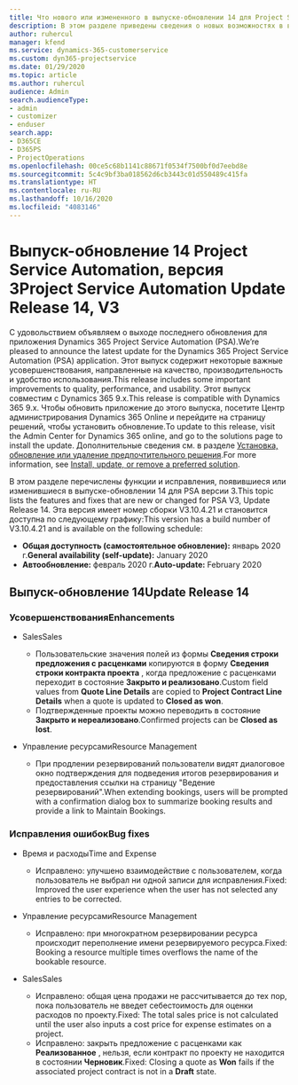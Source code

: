 ```yaml
---
title: Что нового или измененного в выпуске-обновлении 14 для Project Service Automation версии 3
description: В этом разделе приведены сведения о новых возможностях в выпуске-обновлении 14 для Project Service Automation версии 3.
author: ruhercul
manager: kfend
ms.service: dynamics-365-customerservice
ms.custom: dyn365-projectservice
ms.date: 01/29/2020
ms.topic: article
ms.author: ruhercul
audience: Admin
search.audienceType:
- admin
- customizer
- enduser
search.app:
- D365CE
- D365PS
- ProjectOperations
ms.openlocfilehash: 00ce5c68b1141c88671f0534f7500bf0d7eebd8e
ms.sourcegitcommit: 5c4c9bf3ba018562d6cb3443c01d550489c415fa
ms.translationtype: HT
ms.contentlocale: ru-RU
ms.lasthandoff: 10/16/2020
ms.locfileid: "4083146"
---
```

# <a name="project-service-automation-update-release-14-v3"></a><span data-ttu-id="704e3-103">Выпуск-обновление 14 Project Service Automation, версия 3</span><span class="sxs-lookup"><span data-stu-id="704e3-103">Project Service Automation Update Release 14, V3</span></span>
<span data-ttu-id="704e3-104">С удовольствием объявляем о выходе последнего обновления для приложения Dynamics 365 Project Service Automation (PSA).</span><span class="sxs-lookup"><span data-stu-id="704e3-104">We’re pleased to announce the latest update for the Dynamics 365 Project Service Automation (PSA) application.</span></span> <span data-ttu-id="704e3-105">Этот выпуск содержит некоторые важные усовершенствования, направленные на качество, производительность и удобство использования.</span><span class="sxs-lookup"><span data-stu-id="704e3-105">This release includes some important improvements to quality, performance, and usability.</span></span> <span data-ttu-id="704e3-106">Этот выпуск совместим с Dynamics 365 9.x.</span><span class="sxs-lookup"><span data-stu-id="704e3-106">This release is compatible with Dynamics 365 9.x.</span></span> <span data-ttu-id="704e3-107">Чтобы обновить приложение до этого выпуска, посетите Центр администрирования Dynamics 365 Online и перейдите на страницу решений, чтобы установить обновление.</span><span class="sxs-lookup"><span data-stu-id="704e3-107">To update to this release, visit the Admin Center for Dynamics 365 online, and go to the solutions page to install the update.</span></span> <span data-ttu-id="704e3-108">Дополнительные сведения см. в разделе [Установка, обновление или удаление предпочтительного решения](https://docs.microsoft.com/power-platform/admin/install-remove-preferred-solution).</span><span class="sxs-lookup"><span data-stu-id="704e3-108">For more information, see [Install, update, or remove a preferred solution](https://docs.microsoft.com/power-platform/admin/install-remove-preferred-solution).</span></span>

<span data-ttu-id="704e3-109">В этом разделе перечислены функции и исправления, появившиеся или изменившиеся в выпуске-обновлении 14 для PSA версии 3.</span><span class="sxs-lookup"><span data-stu-id="704e3-109">This topic lists the features and fixes that are new or changed for PSA V3, Update Release 14.</span></span> <span data-ttu-id="704e3-110">Эта версия имеет номер сборки V3.10.4.21 и становится доступна по следующему графику:</span><span class="sxs-lookup"><span data-stu-id="704e3-110">This version has a build number of V3.10.4.21 and is available on the following schedule:</span></span>

- <span data-ttu-id="704e3-111">**Общая доступность (самостоятельное обновление):** январь 2020 г.</span><span class="sxs-lookup"><span data-stu-id="704e3-111">**General availability (self-update):** January 2020</span></span>
- <span data-ttu-id="704e3-112">**Автообновление:** февраль 2020 г.</span><span class="sxs-lookup"><span data-stu-id="704e3-112">**Auto-update:** February 2020</span></span>

## <a name="update-release-14"></a><span data-ttu-id="704e3-113">Выпуск-обновление 14</span><span class="sxs-lookup"><span data-stu-id="704e3-113">Update Release 14</span></span>

### <a name="enhancements"></a><span data-ttu-id="704e3-114">Усовершенствования</span><span class="sxs-lookup"><span data-stu-id="704e3-114">Enhancements</span></span>

- <span data-ttu-id="704e3-115">Sales</span><span class="sxs-lookup"><span data-stu-id="704e3-115">Sales</span></span>

     - <span data-ttu-id="704e3-116">Пользовательские значения полей из формы **Сведения строки предложения с расценками** копируются в форму **Сведения строки контракта проекта** , когда предложение с расценками переходит в состояние **Закрыто и реализовано**.</span><span class="sxs-lookup"><span data-stu-id="704e3-116">Custom field values from **Quote Line Details** are copied to **Project Contract Line Details** when a quote is updated to **Closed as won**.</span></span>
     - <span data-ttu-id="704e3-117">Подтвержденные проекты можно переводить в состояние **Закрыто и нереализовано**.</span><span class="sxs-lookup"><span data-stu-id="704e3-117">Confirmed projects can be **Closed as lost**.</span></span>

- <span data-ttu-id="704e3-118">Управление ресурсами</span><span class="sxs-lookup"><span data-stu-id="704e3-118">Resource Management</span></span>

     - <span data-ttu-id="704e3-119">При продлении резервирований пользователи видят диалоговое окно подтверждения для подведения итогов резервирования и предоставления ссылки на страницу "Ведение резервирований".</span><span class="sxs-lookup"><span data-stu-id="704e3-119">When extending bookings, users will be prompted with a confirmation dialog box to summarize booking results and provide a link to Maintain Bookings.</span></span>


### <a name="bug-fixes"></a><span data-ttu-id="704e3-120">Исправления ошибок</span><span class="sxs-lookup"><span data-stu-id="704e3-120">Bug fixes</span></span>

- <span data-ttu-id="704e3-121">Время и расходы</span><span class="sxs-lookup"><span data-stu-id="704e3-121">Time and Expense</span></span>

     - <span data-ttu-id="704e3-122">Исправлено: улучшено взаимодействие с пользователем, когда пользователь не выбрал ни одной записи для исправления.</span><span class="sxs-lookup"><span data-stu-id="704e3-122">Fixed: Improved the user experience when the user has not selected any entries to be corrected.</span></span>

- <span data-ttu-id="704e3-123">Управление ресурсами</span><span class="sxs-lookup"><span data-stu-id="704e3-123">Resource Management</span></span>

     - <span data-ttu-id="704e3-124">Исправлено: при многократном резервировании ресурса происходит переполнение имени резервируемого ресурса.</span><span class="sxs-lookup"><span data-stu-id="704e3-124">Fixed: Booking a resource multiple times overflows the name of the bookable resource.</span></span>

- <span data-ttu-id="704e3-125">Sales</span><span class="sxs-lookup"><span data-stu-id="704e3-125">Sales</span></span>

     - <span data-ttu-id="704e3-126">Исправлено: общая цена продажи не рассчитывается до тех пор, пока пользователь не введет себестоимость для оценки расходов по проекту.</span><span class="sxs-lookup"><span data-stu-id="704e3-126">Fixed: The total sales price is not calculated until the user also inputs a cost price for expense estimates on a project.</span></span>
     - <span data-ttu-id="704e3-127">Исправлено: закрыть предложение с расценками как **Реализованное** , нельзя, если контракт по проекту не находится в состоянии **Черновик**.</span><span class="sxs-lookup"><span data-stu-id="704e3-127">Fixed: Closing a quote as **Won** fails if the associated project contract is not in a **Draft** state.</span></span>


